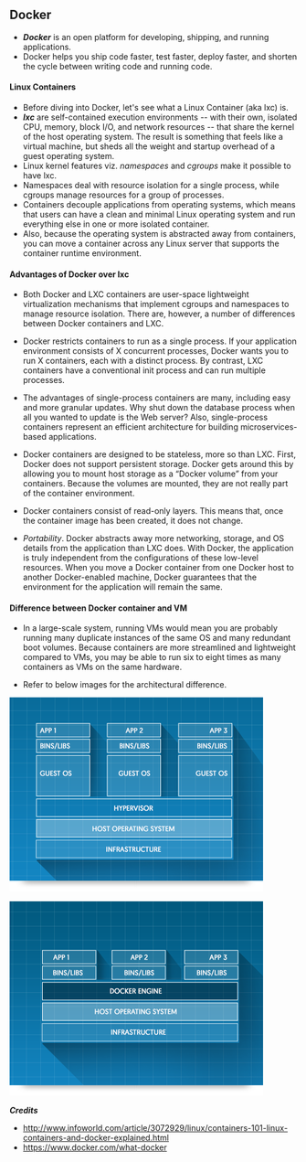 ## Docker

* ***Docker*** is an open platform for developing, shipping, and running applications.
* Docker helps you ship code faster, test faster, deploy faster, and shorten the cycle between writing code and running code.

#### Linux Containers

* Before diving into Docker, let's see what a Linux Container (aka lxc) is.
* ***lxc*** are self-contained execution environments -- with their own, isolated CPU, memory, block I/O, and network resources -- that share the kernel of the host operating system. The result is something that feels like a virtual machine, but sheds all the weight and startup overhead of a guest operating system.
* Linux kernel features viz. *namespaces* and *cgroups* make it possible to have lxc.
* Namespaces deal with resource isolation for a single process, while cgroups manage resources for a group of processes.
* Containers decouple applications from operating systems, which means that users can have a clean and minimal Linux operating system and run everything else in one or more isolated container.
* Also, because the operating system is abstracted away from containers, you can move a container across any Linux server that supports the container runtime environment.


#### Advantages of Docker over lxc

* Both Docker and LXC containers are user-space lightweight virtualization mechanisms that implement cgroups and namespaces to manage resource isolation. There are, however, a number of differences between Docker containers and LXC.

* Docker restricts containers to run as a single process. If your application environment consists of X concurrent processes, Docker wants you to run X containers, each with a distinct process. By contrast, LXC containers have a conventional init process and can run multiple processes.
* The advantages of single-process containers are many, including easy and more granular updates. Why shut down the database process when all you wanted to update is the Web server? Also, single-process containers represent an efficient architecture for building microservices-based applications.
* Docker containers are designed to be stateless, more so than LXC. First, Docker does not support persistent storage. Docker gets around this by allowing you to mount host storage as a “Docker volume” from your containers. Because the volumes are mounted, they are not really part of the container environment.
* Docker containers consist of read-only layers. This means that, once the container image has been created, it does not change.
* *Portability*. Docker abstracts away more networking, storage, and OS details from the application than LXC does. With Docker, the application is truly independent from the configurations of these low-level resources. When you move a Docker container from one Docker host to another Docker-enabled machine, Docker guarantees that the environment for the application will remain the same.

#### Difference between Docker container and VM

* In a large-scale system, running VMs would mean you are probably running many duplicate instances of the same OS and many redundant boot volumes. Because containers are more streamlined and lightweight compared to VMs, you may be able to run six to eight times as many containers as VMs on the same hardware.

* Refer to below images for the architectural difference.

![VM](images/vm.png)

![VM](images/docker.png)


***Credits***
* http://www.infoworld.com/article/3072929/linux/containers-101-linux-containers-and-docker-explained.html
* https://www.docker.com/what-docker
